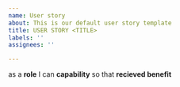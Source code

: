 ```yaml
---
name: User story
about: This is our default user story template
title: USER STORY <TITLE>
labels: ''
assignees: ''

---
```


as a **role** I can **capability** so that **recieved benefit**
